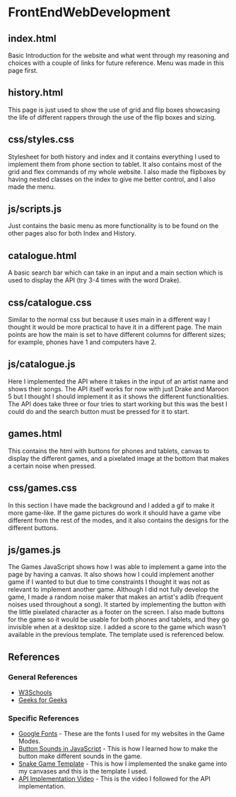 # FrontEndWebDevelopment

## index.html
Basic Introduction for the website and what went through my reasoning and choices with a couple of links for future reference. Menu was made in this page first.

## history.html
This page is just used to show the use of grid and flip boxes showcasing the life of different rappers through the use of the flip boxes and sizing.

## css/styles.css
Stylesheet for both history and index and it contains everything I used to implement them from phone section to tablet. It also contains most of the grid and flex commands of my whole website. I also made the flipboxes by having nested classes on the index to give me better control, and I also made the menu.

## js/scripts.js
Just contains the basic menu as more functionality is to be found on the other pages also for both Index and History.

## catalogue.html
A basic search bar which can take in an input and a main section which is used to display the API (try 3-4 times with the word Drake).

## css/catalogue.css
Similar to the normal css but because it uses main in a different way I thought it would be more practical to have it in a different page. The main points are how the main is set to have different columns for different sizes; for example, phones have 1 and computers have 2.

## js/catalogue.js
Here I implemented the API where it takes in the input of an artist name and shows their songs. The API itself works for now with just Drake and Maroon 5 but I thought I should implement it as it shows the different functionalities. The API does take three or four tries to start working but this was the best I could do and the search button must be pressed for it to start.

## games.html
This contains the html with buttons for phones and tablets, canvas to display the different games, and a pixelated image at the bottom that makes a certain noise when pressed.

## css/games.css
In this section I have made the background and I added a gif to make it more game-like. If the game pictures do work it should have a game vibe different from the rest of the modes, and it also contains the designs for the different buttons.

## js/games.js
The Games JavaScript shows how I was able to implement a game into the page by having a canvas. It also shows how I could implement another game if I wanted to but due to time constraints I thought it was not as relevant to implement another game. Although I did not fully develop the game, I made a random noise maker that makes an artist's adlib (frequent noises used throughout a song). It started by implementing the button with the little pixelated character as a footer on the screen. I also made buttons for the game so it would be usable for both phones and tablets, and they go invisible when at a desktop size. I added a score to the game which wasn't available in the previous template. The template used is referenced below.

## References

### General References
- [W3Schools](https://www.w3schools.com/)
- [Geeks for Geeks](https://www.geeksforgeeks.org/)

### Specific References
- [Google Fonts](https://fonts.google.com/selection/embed) - These are the fonts I used for my websites in the Game Modes.
- [Button Sounds in JavaScript](https://dev.to/shantanu_jana/how-to-play-sound-on-button-click-in-javascript-3m48) - This is how I learned how to make the button make different sounds in the game.
- [Snake Game Template](https://gist.github.com/straker/ff00b4b49669ad3dec890306d348adc4) - This is how I implemented the snake game into my canvases and this is the template I used.
- [API Implementation Video](https://www.youtube.com/watch?v=FM6uiKhm3Z4) - This is the video I followed for the API implementation.
